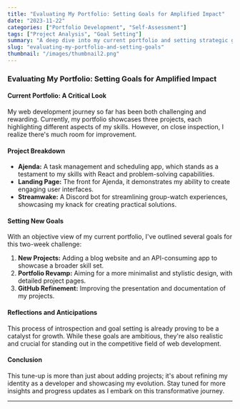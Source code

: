 ```yaml
---
title: "Evaluating My Portfolio: Setting Goals for Amplified Impact"
date: "2023-11-22"
categories: ["Portfolio Development", "Self-Assessment"]
tags: ["Project Analysis", "Goal Setting"]
summary: "A deep dive into my current portfolio and setting strategic goals to enhance its appeal to prospective employers."
slug: "evaluating-my-portfolio-and-setting-goals"
thumbnail: "/images/thumbnail2.png"
---
```


### **Evaluating My Portfolio: Setting Goals for Amplified Impact**

#### **Current Portfolio: A Critical Look**

My web development journey so far has been both challenging and rewarding. Currently, my portfolio showcases three projects, each highlighting different aspects of my skills. However, on close inspection, I realize there's much room for improvement.

#### **Project Breakdown**

- **Ajenda:** A task management and scheduling app, which stands as a testament to my skills with React and problem-solving capabilities.
- **Landing Page:** The front for Ajenda, it demonstrates my ability to create engaging user interfaces.
- **Streamwake:** A Discord bot for streamlining group-watch experiences, showcasing my knack for creating practical solutions.

#### **Setting New Goals**

With an objective view of my current portfolio, I've outlined several goals for this two-week challenge:

1. **New Projects:** Adding a blog website and an API-consuming app to showcase a broader skill set.
2. **Portfolio Revamp:** Aiming for a more minimalist and stylistic design, with detailed project pages.
3. **GitHub Refinement:** Improving the presentation and documentation of my projects.

#### **Reflections and Anticipations**

This process of introspection and goal setting is already proving to be a catalyst for growth. While these goals are ambitious, they're also realistic and crucial for standing out in the competitive field of web development.

#### **Conclusion**

This tune-up is more than just about adding projects; it's about refining my identity as a developer and showcasing my evolution. Stay tuned for more insights and progress updates as I embark on this transformative journey.

---
